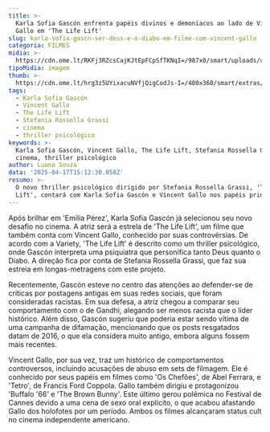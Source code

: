 ```yaml
---
title: >-
  Karla Sofia Gascón enfrenta papéis divinos e demoníacos ao lado de Vincent
  Gallo em 'The Life Lift'
slug: karla-sofia-gascn-ser-deus-e-o-diabo-em-filme-com-vincent-gallo
categoria: FILMES
midia: >-
  https://cdn.ome.lt/RKFj3RZcsCajKJtEpFCpSfTKNqI=/987x0/smart/uploads/conteudo/fotos/OMELETE_CAPA_-_2025-04-17T113000.254.png
tipoMidia: imagem
thumb: >-
  https://cdn.ome.lt/hrg3z5UYixacuNVfjQigCodJs-I=/480x360/smart/extras/conteudos/omelete_THUMB_-_2025-04-17T112932.462.png
tags:
  - Karla Sofia Gascón
  - Vincent Gallo
  - The Life Lift
  - Stefania Rossella Grassi
  - cinema
  - thriller psicológico
keywords: >-
  Karla Sofia Gascón, Vincent Gallo, The Life Lift, Stefania Rossella Grassi,
  cinema, thriller psicológico
author: Luana Souza
data: '2025-04-17T15:12:30.058Z'
resumo: >-
  O novo thriller psicológico dirigido por Stefania Rossella Grassi, 'The Life
  Lift', contará com Karla Sofia Gascón e Vincent Gallo nos papéis principais.
---
```


Após brilhar em 'Emilia Pérez', Karla Sofia Gascón já selecionou seu novo desafio no cinema. A atriz será a estrela de 'The Life Lift', um filme que também conta com Vincent Gallo, conhecido por suas controvérsias. De acordo com a Variety, 'The Life Lift' é descrito como um thriller psicológico, onde Gascón interpreta uma psiquiatra que personifica tanto Deus quanto o Diabo. A direção fica por conta de Stefania Rossella Grassi, que faz sua estreia em longas-metragens com este projeto.

Recentemente, Gascón esteve no centro das atenções ao defender-se de críticas por postagens antigas em suas redes sociais, que foram consideradas racistas. Em sua defesa, a atriz chegou a comparar seu comportamento com o de Gandhi, alegando ser menos racista que o líder histórico. Além disso, Gascón sugeriu que poderia estar sendo vítima de uma campanha de difamação, mencionando que os posts resgatados datam de 2016, o que ela considera muito antigo, embora alguns fossem mais recentes.

Vincent Gallo, por sua vez, traz um histórico de comportamentos controversos, incluindo acusações de abuso em sets de filmagem. Ele é conhecido por seus papéis em filmes como 'Os Chefões', de Abel Ferrara, e 'Tetro', de Francis Ford Coppola. Gallo também dirigiu e protagonizou 'Buffalo '66' e 'The Brown Bunny'. Este último gerou polêmica no Festival de Cannes devido a uma cena de sexo oral explícito, o que acabou afastando Gallo dos holofotes por um período. Ambos os filmes alcançaram status cult no cinema independente americano.
